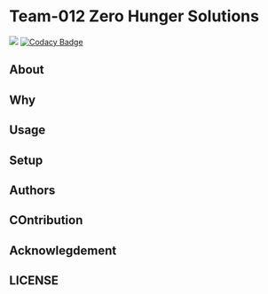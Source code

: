 # Team-012 Zero Hunger Solutions

![](https://github.com/BuildForSDG/Team-012-Frontend/workflows/.github/workflows/github_action.yml/badge.svg)
[![Codacy Badge](https://img.shields.io/badge/Code%20Quality-D-red)](https://img.shields.io/badge/Code%20Quality-D-red)

## About

## Why

## Usage

## Setup

## Authors

## COntribution


## Acknowlegdement

## LICENSE
